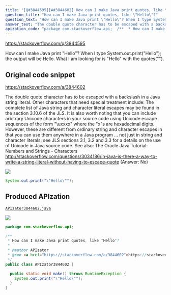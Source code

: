 ```yaml
---
title: "[Q#3844595][A#3844602] How can I make Java print quotes, like \"Hello\"?"
question_title: "How can I make Java print quotes, like \"Hello\"?"
question_text: "How can I make Java print \"Hello\"? When I type System.out.print(\"Hello\"); the output will be Hello. What I am looking for is \"Hello\" with the quotes(\"\")."
answer_text: "The double quote character has to be escaped with a backslash in a Java string literal.  Other characters that need special treatment include: The complete list of Java string and character literal escapes may be found in the section 3.10.6 of the JLS. It is also worth noting that you can include arbitrary Unicode characters in your source code using Unicode escape sequences of the form \"\\uxxxx\" where the \"x\"s are hexadecimal digits.  However, these are different from ordinary string and character escapes in that you can use them anywhere in a Java program ... not just in string and character literals; see JLS sections 3.1, 3.2 and 3.3 for a details on the use of Unicode in Java source code. See also: The Oracle Java Tutorial: Numbers and Strings - Characters http://stackoverflow.com/questions/3034186/in-java-is-there-a-way-to-write-a-string-literal-without-having-to-escape-quote  (Answer: No)"
apization_code: "package com.stackoverflow.api;  /**  * How can I make Java print quotes, like \"Hello\"?  *  * @author APIzator  * @see <a href=\"https://stackoverflow.com/a/3844602\">https://stackoverflow.com/a/3844602</a>  */ public class APIzator3844602 {    public static void make() throws RuntimeException {     System.out.print(\"\\\"Hello\\\"\");   } }"
---
```


https://stackoverflow.com/q/3844595

How can I make Java print &quot;Hello&quot;?
When I type System.out.print(&quot;Hello&quot;); the output will be Hello. What I am looking for is &quot;Hello&quot; with the quotes(&quot;&quot;).



## Original code snippet

https://stackoverflow.com/a/3844602

The double quote character has to be escaped with a backslash in a Java string literal.  Other characters that need special treatment include:
The complete list of Java string and character literal escapes may be found in the section 3.10.6 of the JLS.
It is also worth noting that you can include arbitrary Unicode characters in your source code using Unicode escape sequences of the form &quot;\uxxxx&quot; where the &quot;x&quot;s are hexadecimal digits.  However, these are different from ordinary string and character escapes in that you can use them anywhere in a Java program ... not just in string and character literals; see JLS sections 3.1, 3.2 and 3.3 for a details on the use of Unicode in Java source code.
See also:
The Oracle Java Tutorial: Numbers and Strings - Characters
http://stackoverflow.com/questions/3034186/in-java-is-there-a-way-to-write-a-string-literal-without-having-to-escape-quote  (Answer: No)

<div class="code-logo"><img src="/stackoverflow.png" /></div>

```java
System.out.print("\"Hello\"");
```

## Produced APIzation

[`APIzator3844602.java`](https://github.com/pasqualesalza/apization-temp-data/raw/master/search/APIzator3844602.java)

<div class="code-logo"><img src="/apizator.png" /></div>

```java
package com.stackoverflow.api;

/**
 * How can I make Java print quotes, like "Hello"?
 *
 * @author APIzator
 * @see <a href="https://stackoverflow.com/a/3844602">https://stackoverflow.com/a/3844602</a>
 */
public class APIzator3844602 {

  public static void make() throws RuntimeException {
    System.out.print("\"Hello\"");
  }
}

```